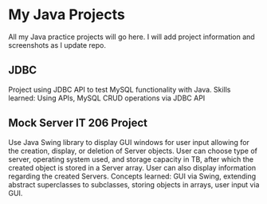 # My Java Projects
All my Java practice projects will go here. I will add project information and screenshots as I update repo.

## JDBC
Project using JDBC API to test MySQL functionality with Java.
Skills learned: Using APIs, MySQL CRUD operations via JDBC API

## Mock Server IT 206 Project
Use Java Swing library to display GUI windows for user input allowing for the creation, display, or deletion of Server objects. User can choose type of server, operating system used, and storage capacity in TB, after which the created object is stored in a Server array. User can also display information regarding the created Servers.
Concepts learned: GUI via Swing, extending abstract superclasses to subclasses, storing objects in arrays, user input via GUI.
